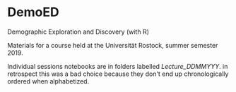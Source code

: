 # DemoED
Demographic Exploration and Discovery (with R)

Materials for a course held at the Universität Rostock, summer semester 2019.

Individual sessions notebooks are in folders labelled *Lecture_DDMMYYY*. 
in retrospect this was a bad choice because they don't end up chronologically ordered when alphabetized. 



